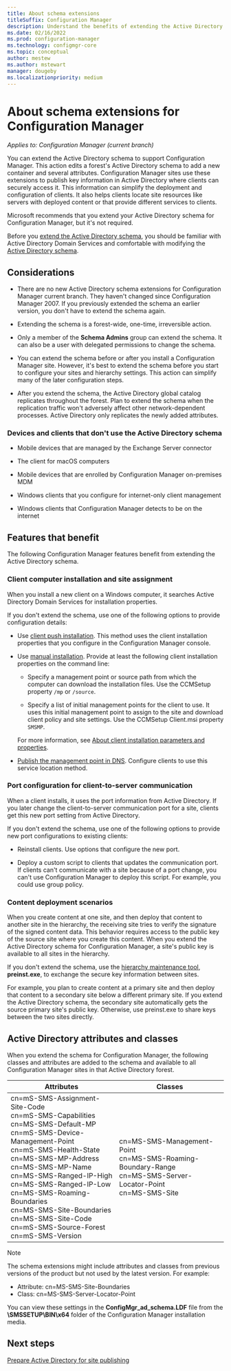 ```yaml
---
title: About schema extensions
titleSuffix: Configuration Manager
description: Understand the benefits of extending the Active Directory schema to support Configuration Manager.
ms.date: 02/16/2022
ms.prod: configuration-manager
ms.technology: configmgr-core
ms.topic: conceptual
author: mestew
ms.author: mstewart
manager: dougeby
ms.localizationpriority: medium
---
```


# About schema extensions for Configuration Manager

*Applies to: Configuration Manager (current branch)*

You can extend the Active Directory schema to support Configuration Manager. This action edits a forest's Active Directory schema to add a new container and several attributes. Configuration Manager sites use these extensions to publish key information in Active Directory where clients can securely access it. This information can simplify the deployment and configuration of clients. It also helps clients locate site resources like servers with deployed content or that provide different services to clients.

Microsoft recommends that you extend your Active Directory schema for Configuration Manager, but it's not required.

Before you [extend the Active Directory schema](extend-the-active-directory-schema.md), you should be familiar with Active Directory Domain Services and comfortable with modifying the [Active Directory schema](/previous-versions/windows/it-pro/windows-server-2003/cc759402(v=ws.10)).

## Considerations

- There are no new Active Directory schema extensions for Configuration Manager current branch. They haven't changed since Configuration Manager 2007. If you previously extended the schema an earlier version, you don't have to extend the schema again.

- Extending the schema is a forest-wide, one-time, irreversible action.

- Only a member of the **Schema Admins** group can extend the schema. It can also be a user with delegated permissions to change the schema.

- You can extend the schema before or after you install a Configuration Manager site. However, it's best to extend the schema before you start to configure your sites and hierarchy settings. This action can simplify many of the later configuration steps.

- After you extend the schema, the Active Directory global catalog replicates throughout the forest. Plan to extend the schema when the replication traffic won't adversely affect other network-dependent processes. Active Directory only replicates the newly added attributes.

### Devices and clients that don't use the Active Directory schema

- Mobile devices that are managed by the Exchange Server connector

- The client for macOS computers

- Mobile devices that are enrolled by Configuration Manager on-premises MDM

- Windows clients that you configure for internet-only client management

- Windows clients that Configuration Manager detects to be on the internet

## Features that benefit

The following Configuration Manager features benefit from extending the Active Directory schema.

### Client computer installation and site assignment

When you install a new client on a Windows computer, it searches Active Directory Domain Services for installation properties.

If you don't extend the schema, use one of the following options to provide configuration details:

- Use [client push installation](../../clients/deploy/plan/client-installation-methods.md#client-push-installation). This method uses the client installation properties that you configure in the Configuration Manager console.

- Use [manual installation](../../clients/deploy/plan/client-installation-methods.md#manual-installation). Provide at least the following client installation properties on the command line:

  - Specify a management point or source path from which the computer can download the installation files. Use the CCMSetup property `/mp` or `/source`.

  - Specify a list of initial management points for the client to use. It uses this initial management point to assign to the site and download client policy and site settings. Use the CCMSetup Client.msi property `SMSMP`.

  For more information, see [About client installation parameters and properties](../../clients/deploy/about-client-installation-properties.md).

- [Publish the management point in DNS](../hierarchy/understand-how-clients-find-site-resources-and-services.md#dns). Configure clients to use this service location method.

### Port configuration for client-to-server communication

When a client installs, it uses the port information from Active Directory. If you later change the client-to-server communication port for a site, clients get this new port setting from Active Directory.

If you don't extend the schema, use one of the following options to provide new port configurations to existing clients:

- Reinstall clients. Use options that configure the new port.

- Deploy a custom script to clients that updates the communication port. If clients can't communicate with a site because of a port change, you can't use Configuration Manager to deploy this script. For example, you could use group policy.

### Content deployment scenarios

When you create content at one site, and then deploy that content to another site in the hierarchy, the receiving site tries to verify the signature of the signed content data. This behavior requires access to the public key of the source site where you create this content. When you extend the Active Directory schema for Configuration Manager, a site's public key is available to all sites in the hierarchy.

If you don't extend the schema, use the [hierarchy maintenance tool](../../servers/manage/hierarchy-maintenance-tool-preinst.exe.md), **preinst.exe**, to exchange the secure key information between sites.

For example, you plan to create content at a primary site and then deploy that content to a secondary site below a different primary site. If you extend the Active Directory schema, the secondary site automatically gets the source primary site's public key. Otherwise, use preinst.exe to share keys between the two sites directly.

## Active Directory attributes and classes

When you extend the schema for Configuration Manager, the following classes and attributes are added to the schema and available to all Configuration Manager sites in that Active Directory forest.  

| Attributes | Classes |
|---------|---------|
| cn=mS-SMS-Assignment-Site-Code</br>cn=mS-SMS-Capabilities</br>cn=MS-SMS-Default-MP</br>cn=mS-SMS-Device-Management-Point</br>cn=mS-SMS-Health-State</br>cn=MS-SMS-MP-Address</br>cn=MS-SMS-MP-Name</br>cn=MS-SMS-Ranged-IP-High</br>cn=MS-SMS-Ranged-IP-Low</br>cn=MS-SMS-Roaming-Boundaries</br>cn=MS-SMS-Site-Boundaries</br>cn=MS-SMS-Site-Code</br>cn=mS-SMS-Source-Forest</br>cn=mS-SMS-Version | cn=MS-SMS-Management-Point</br>cn=MS-SMS-Roaming-Boundary-Range</br>cn=MS-SMS-Server-Locator-Point</br>cn=MS-SMS-Site |

> [!NOTE]
> The schema extensions might include attributes and classes from previous versions of the product but not used by the latest version. For example:
>
> - Attribute: cn=MS-SMS-Site-Boundaries
> - Class: cn=MS-SMS-Server-Locator-Point

You can view these settings in the **ConfigMgr_ad_schema.LDF** file from the **\SMSSETUP\BIN\x64** folder of the Configuration Manager installation media.

## Next steps

[Prepare Active Directory for site publishing](extend-the-active-directory-schema.md)
